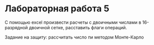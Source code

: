 # Лабораторная работа 5

С помощью excel произвести расчеты с двоичными числами в 16-разрядной двоичной сетке, расставить флаги операций.

Задание на защиту: рассчитать число пи методом Монте-Карло
